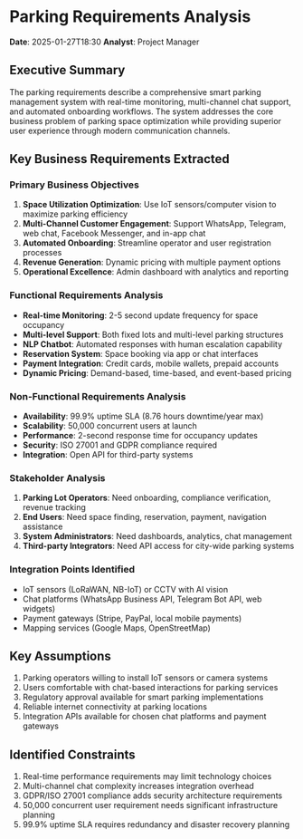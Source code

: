 # Parking Requirements Analysis
**Date**: 2025-01-27T18:30
**Analyst**: Project Manager

## Executive Summary
The parking requirements describe a comprehensive smart parking management system with real-time monitoring, multi-channel chat support, and automated onboarding workflows. The system addresses the core business problem of parking space optimization while providing superior user experience through modern communication channels.

## Key Business Requirements Extracted

### Primary Business Objectives
1. **Space Utilization Optimization**: Use IoT sensors/computer vision to maximize parking efficiency
2. **Multi-Channel Customer Engagement**: Support WhatsApp, Telegram, web chat, Facebook Messenger, and in-app chat
3. **Automated Onboarding**: Streamline operator and user registration processes
4. **Revenue Generation**: Dynamic pricing with multiple payment options
5. **Operational Excellence**: Admin dashboard with analytics and reporting

### Functional Requirements Analysis
- **Real-time Monitoring**: 2-5 second update frequency for space occupancy
- **Multi-level Support**: Both fixed lots and multi-level parking structures
- **NLP Chatbot**: Automated responses with human escalation capability
- **Reservation System**: Space booking via app or chat interfaces
- **Payment Integration**: Credit cards, mobile wallets, prepaid accounts
- **Dynamic Pricing**: Demand-based, time-based, and event-based pricing

### Non-Functional Requirements Analysis
- **Availability**: 99.9% uptime SLA (8.76 hours downtime/year max)
- **Scalability**: 50,000 concurrent users at launch
- **Performance**: 2-second response time for occupancy updates
- **Security**: ISO 27001 and GDPR compliance required
- **Integration**: Open API for third-party systems

### Stakeholder Analysis
1. **Parking Lot Operators**: Need onboarding, compliance verification, revenue tracking
2. **End Users**: Need space finding, reservation, payment, navigation assistance
3. **System Administrators**: Need dashboards, analytics, chat management
4. **Third-party Integrators**: Need API access for city-wide parking systems

### Integration Points Identified
- IoT sensors (LoRaWAN, NB-IoT) or CCTV with AI vision
- Chat platforms (WhatsApp Business API, Telegram Bot API, web widgets)
- Payment gateways (Stripe, PayPal, local mobile payments)
- Mapping services (Google Maps, OpenStreetMap)

## Key Assumptions
1. Parking operators willing to install IoT sensors or camera systems
2. Users comfortable with chat-based interactions for parking services
3. Regulatory approval available for smart parking implementations
4. Reliable internet connectivity at parking locations
5. Integration APIs available for chosen chat platforms and payment gateways

## Identified Constraints
1. Real-time performance requirements may limit technology choices
2. Multi-channel chat complexity increases integration overhead
3. GDPR/ISO 27001 compliance adds security architecture requirements
4. 50,000 concurrent user requirement needs significant infrastructure planning
5. 99.9% uptime SLA requires redundancy and disaster recovery planning